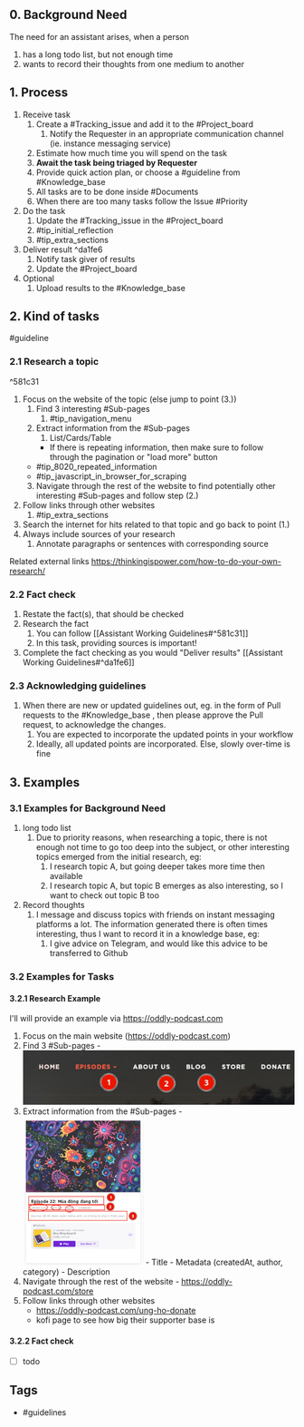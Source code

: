 
## 0. Background Need
The need for an assistant arises, when a person
1. has a long todo list, but not enough time
2. wants to record their thoughts from one medium to another

## 1. Process
1. Receive task
	1. Create a #Tracking_issue and add it to the  #Project_board
		1. Notify the Requester in an appropriate communication channel (ie. instance messaging service)
	2. Estimate how much time you will spend on the task
	3. **Await the task being triaged by Requester**
	4. Provide quick action plan, or choose a #guideline from #Knowledge_base
	5. All tasks are to be done inside #Documents
	6. When there are too many tasks follow the Issue #Priority
2. Do the task
	1. Update the #Tracking_issue in the #Project_board
	2. #tip_initial_reflection
	3. #tip_extra_sections
3. Deliver result ^da1fe6
	1. Notify task giver of results
	2. Update the #Project_board
4. Optional
	1. Upload results to the #Knowledge_base


## 2. Kind of tasks
#guideline
### 2.1 Research a topic
^581c31

1. Focus on the website of the topic (else jump to point (3.))
   1. Find 3 interesting #Sub-pages
      1. #tip_navigation_menu
   2. Extract information from the #Sub-pages
      1. List/Cards/Table
       - If there is repeating information, then make sure to follow through the pagination or "load more" button
     - #tip_8020_repeated_information
     - #tip_javascript_in_browser_for_scraping
   3. Navigate through the rest of the website to find potentially other interesting #Sub-pages and follow step (2.)
2. Follow links through other websites
   1. #tip_extra_sections
3. Search the internet for hits related to that topic and go back to point (1.)
4. Always include sources of your research
	 1. Annotate paragraphs or sentences with corresponding source

Related external links
https://thinkingispower.com/how-to-do-your-own-research/

### 2.2 Fact check
1. Restate the fact(s), that should be checked
2. Research the fact
	1. You can follow [[Assistant Working Guidelines#^581c31]]
	2. In this task, providing sources is important!
3. Complete the fact checking as you would "Deliver results" [[Assistant Working Guidelines#^da1fe6]]

### 2.3 Acknowledging guidelines
1. When there are new or updated guidelines out, eg. in the form of Pull requests to the #Knowledge_base , then please approve the Pull request, to acknowledge the changes.
	1. You are expected to incorporate the updated points in your workflow
	2. Ideally, all updated points are incorporated. Else, slowly over-time is fine

## 3. Examples

### 3.1 Examples for Background Need
1. long todo list
	1. Due to priority reasons, when researching a topic, there is not enough not time to go too deep into the subject, or other interesting topics emerged from the initial research, eg:
		1. I research topic A, but going deeper takes more time then available
		2. I research topic A, but topic B emerges as also interesting, so I want to check out topic B too
2. Record thoughts
	1. I message and discuss topics with friends on instant messaging platforms a lot. The information generated there is often times interesting, thus I want to record it in a knowledge base, eg:
		1. I give advice on Telegram, and would like this advice to be transferred to Github

### 3.2 Examples for Tasks
#### 3.2.1 Research Example
I'll will provide an example via https://oddly-podcast.com

1. Focus on the main website (https://oddly-podcast.com)
  1. Find 3 #Sub-pages
    - ![image.png](../assets/image_1709025409351_0.png)
  2. Extract information from the #Sub-pages
    - ![image.png](../assets/image_1709025896752_0.png)
    - Title
    - Metadata (createdAt, author, category)
    - Description
  3. Navigate through the rest of the website
    - https://oddly-podcast.com/store
2. Follow links through other websites
   - https://oddly-podcast.com/ung-ho-donate
   - kofi page to see how big their supporter base is

#### 3.2.2 Fact check
- [ ] todo



## Tags
- #guidelines
